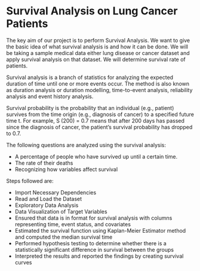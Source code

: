 # Survival Analysis on Lung Cancer Patients

The key aim of our project is to perform Survival Analysis. We want to give the basic idea of what survival analysis is and how it can be done. We will be taking a sample medical data either lung disease or cancer dataset and apply survival analysis on that dataset. We will determine survival rate of patients.

Survival analysis is a branch of statistics for analyzing the expected duration of time until one or more events occur. The method is also known as duration analysis or duration modelling, time-to-event analysis, reliability analysis and event history analysis.

Survival probability is the probability that an individual (e.g., patient) survives from the time origin (e.g., diagnosis of cancer) to a specified future time t. For example, S (200) = 0.7 means that after 200 days has passed since the diagnosis of cancer, the patient’s survival probability has dropped to 0.7.

The following questions are analyzed using the survival analysis:
- A percentage of people who have survived up until a certain time.
- The rate of their deaths
- Recognizing how variables affect survival

Steps followed are:

  - Import Necessary Dependencies
  - Read and Load the Dataset
  - Exploratory Data Analysis
  - Data Visualization of Target Variables
  - Ensured that data is in format for survival analysis with columns representing time, event status, and covariates
  - Estimated the survival function using Kaplan-Meier Estimator method and computed the median survival time
  - Performed hypothesis testing to determine whether there is a statistically significant difference in survival
between the groups
  - Interpreted the results and reported the findings by creating survival curves
